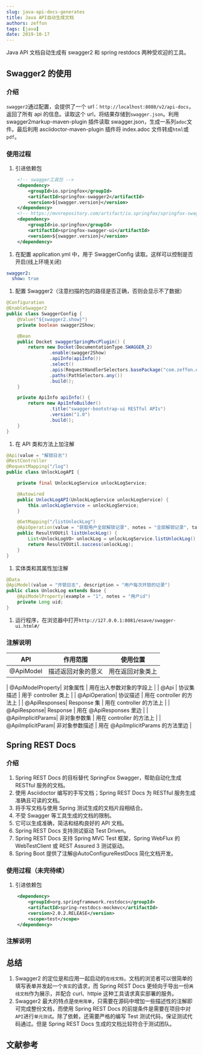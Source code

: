 ```yaml
---
slug: java-api-docs-generates
title: Java API自动生成文档
authors: zeffon
tags: [java]
date: 2019-10-17
---
```


Java API 文档自动生成有 swagger2 和 spring restdocs 两种受欢迎的工具。

<!--truncate-->

## Swagger2 的使用

### 介绍

`swagger2`通过配置，会提供了一个 url：`http://localhost:8080/v2/api-docs`，返回了所有 api 的信息。读取这个 url，将结果存储到`swagger.json`。利用 swagger2markup-maven-plugin 插件读取 swagger.json，生成一系列`adoc`文件。最后利用 asciidoctor-maven-plugin 插件将 index.adoc 文件转成`html`或`pdf`。

### 使用过程

1. 引进依赖包

```xml
	<!-- swagger工具包 -->
	<dependency>
		<groupId>io.springfox</groupId>
		<artifactId>springfox-swagger2</artifactId>
		<version>${swagger.version}</version>
	</dependency>
	<!-- https://mvnrepository.com/artifact/io.springfox/springfox-swagger-ui -->
	<dependency>
		<groupId>io.springfox</groupId>
		<artifactId>springfox-swagger-ui</artifactId>
		<version>${swagger.version}</version>
	</dependency>
```

1. 在配置 application.yml 中，用于 SwaggerConfig 读取。这样可以控制是否开启(线上环境关闭)

```yml
swagger2:
  show: true
```

1. 配置 Swagger2（注意扫描的包的路径是否正确，否则会显示不了数据）

```java
@Configuration
@EnableSwagger2
public class SwaggerConfig {
    @Value("${swagger2.show}")
    private boolean swagger2Show;

    @Bean
    public Docket swaggerSpringMvcPlugin() {
        return new Docket(DocumentationType.SWAGGER_2)
                .enable(swagger2Show)
                .apiInfo(apiInfo())
                .select()
                .apis(RequestHandlerSelectors.basePackage("com.zeffon.esave"))
                .paths(PathSelectors.any())
                .build();
    }

    private ApiInfo apiInfo() {
        return new ApiInfoBuilder()
                .title("swagger-bootstrap-ui RESTful APIs")
                .version("1.0")
                .build();
    }
}
```

1. 在 API 类和方法上加注解

```java
@Api(value = "解锁日志")
@RestController
@RequestMapping("/log")
public class UnlockLogAPI {

    private final UnlockLogService unlockLogService;

    @Autowired
    public UnlockLogAPI(UnlockLogService unlockLogService) {
        this.unlockLogService = unlockLogService;
    }

    @GetMapping("/listUnlockLog")
    @ApiOperation(value = "获取用户全部解锁记录", notes = "全部解锁记录", tags = "日志")
    public ResultVOUtil listUnlockLog() {
        List<UnlockLogVO> unlockLog = unlockLogService.listUnlockLog();
        return ResultVOUtil.success(unlockLog);
    }
}
```

1. 实体类和其属性加注解

```java
@Data
@ApiModel(value = "开锁日志", description = "用户每次开锁的记录")
public class UnlockLog extends Base {
    @ApiModelProperty(example = "1", notes = "用户id")
    private Long uid;
}
```

1. 运行程序，在浏览器中打开`http://127.0.0.1:8081/esave/swagger-ui.html#/`

### 注解说明

| API       | 作用范围           | 使用位置         |
| --------- | ------------------ | ---------------- |
| @ApiModel | 描述返回对象的意义 | 用在返回对象类上 |

| @ApiModelProperty| 对象属性 | 用在出入参数对象的字段上 |
| @Api | 协议集描述 | 用于 controller 类上 |
| @ApiOperation| 协议描述 | 用在 controller 的方法上 |
| @ApiResponses| Response 集 | 用在 controller 的方法上 |
| @ApiResponse| Response | 用在 @ApiResponses 里边 |
| @ApiImplicitParams| 非对象参数集 | 用在 controller 的方法上 |
| @ApiImplicitParam| 非对象参数描述 | 用在 @ApiImplicitParams 的方法里边 |

## Spring REST Docs

### 介绍

1. Spring REST Docs 的目标替代 SpringFox Swagger，帮助自动化生成 RESTful 服务的文档。
2. 使用 Asciidoctor 编写的手写文档；Spring REST Docs 为 RESTful 服务生成准确且可读的文档。
3. 将手写文档与使用 Spring 测试生成的文档片段相结合。
4. 不受 Swagger 等工具生成的文档的限制。
5. 它可以生成准确，简洁和结构良好的 API 文档。
6. Spring REST Docs 支持测试驱动 Test Driven。
7. Spring REST Docs 支持 Spring MVC Test 框架，Spring WebFlux 的 WebTestClient 或 REST Assured 3 测试驱动。
8. Spring Boot 提供了注解@AutoConfigureRestDocs 简化文档开发。

### 使用过程（未完待续）

1. 引进依赖包

```xml
	<dependency>
		<groupId>org.springframework.restdocs</groupId>
		<artifactId>spring-restdocs-mockmvc</artifactId>
		<version>2.0.2.RELEASE</version>
		<scope>test</scope>
	</dependency>
```

### 注解说明

## 总结

1. Swagger2 的定位是和应用一起启动的`在线文档`，文档的浏览者可以很简单的填写表单并发起一个`真实`的请求，而 Spring REST Docs 更倾向于导出一份`离线文档`作为展示，并配合 curl、httpie 这种工具请求真实部署的服务。
2. Swagger2 最大的特点是`使用简单`，只需要在源码中增加一些描述性的注解即可完成整份文档，而使用 Spring REST Docs 的前提条件是需要在项目中对`API`进行`单元测试`。除了依赖，还需要严格的编写 Test 测试代码，保证测试代码通过。但是 Spring REST Docs 生成的文档比较符合于测试团队。

## 文献参考
